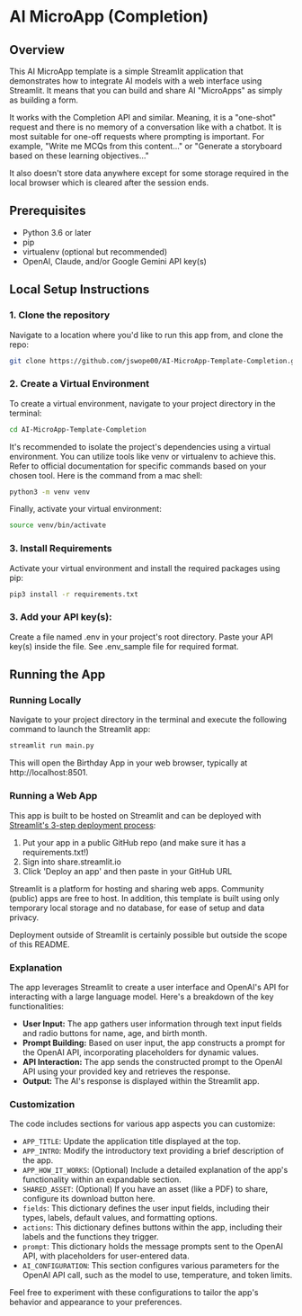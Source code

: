 # AI MicroApp (Completion)

## Overview
This AI MicroApp template is a simple Streamlit application that demonstrates how to integrate AI models with a web interface using Streamlit. It means that you can build and share AI "MicroApps" as simply as building a form. 

It works with the Completion API and similar. Meaning, it is a "one-shot" request and there is no memory of a conversation like with a chatbot. It is most suitable for one-off requests where prompting is important. For example, "Write me MCQs from this content..." or "Generate a storyboard based on these learning objectives..."

It also doesn't store data anywhere except for some storage required in the local browser which is cleared after the session ends. 

## Prerequisites
- Python 3.6 or later
- pip
- virtualenv (optional but recommended)
- OpenAI, Claude, and/or Google Gemini API key(s)

## Local Setup Instructions

### 1. Clone the repository

Navigate to a location where you'd like to run this app from, and clone the repo:

```bash
git clone https://github.com/jswope00/AI-MicroApp-Template-Completion.git
```

### 2. Create a Virtual Environment

To create a virtual environment, navigate to your project directory in the terminal:
```bash
cd AI-MicroApp-Template-Completion
```

It's recommended to isolate the project's dependencies using a virtual environment. You can utilize tools like venv or virtualenv to achieve this. Refer to official documentation for specific commands based on your chosen tool. Here is the command from a mac shell:
```bash
python3 -m venv venv
```

Finally, activate your virtual environment:
```bash
source venv/bin/activate
```

### 3. Install Requirements
Activate your virtual environment and install the required packages using pip:
```bash
pip3 install -r requirements.txt
```

### 3. Add your API key(s):
Create a file named .env in your project's root directory. Paste your API key(s) inside the file. See .env_sample file for required format. 

## Running the App

### Running Locally

Navigate to your project directory in the terminal and execute the following command to launch the Streamlit app:
```bash
streamlit run main.py
```

This will open the Birthday App in your web browser, typically at http://localhost:8501.

### Running a Web App

This app is built to be hosted on Streamlit and can be deployed with [Streamlit's 3-step deployment process]([url](https://docs.streamlit.io/get-started/tutorials/create-an-app#share-your-app)): 

1. Put your app in a public GitHub repo (and make sure it has a requirements.txt!)
2. Sign into share.streamlit.io
3. Click 'Deploy an app' and then paste in your GitHub URL

Streamlit is a platform for hosting and sharing web apps. Community (public) apps are free to host. In addition, this template is built using only temporary local storage and no database, for ease of setup and data privacy. 

Deployment outside of Streamlit is certainly possible but outside the scope of this README.

### Explanation

The app leverages Streamlit to create a user interface and OpenAI's API for interacting with a large language model. Here's a breakdown of the key functionalities:

-   **User Input:**  The app gathers user information through text input fields and radio buttons for name, age, and birth month.
-   **Prompt Building:**  Based on user input, the app constructs a prompt for the OpenAI API, incorporating placeholders for dynamic values.
-   **API Interaction:**  The app sends the constructed prompt to the OpenAI API using your provided key and retrieves the response.
-   **Output:**  The AI's response is displayed within the Streamlit app.

### Customization

The code includes sections for various app aspects you can customize:

-   `APP_TITLE`: Update the application title displayed at the top.
-   `APP_INTRO`: Modify the introductory text providing a brief description of the app.
-   `APP_HOW_IT_WORKS`: (Optional) Include a detailed explanation of the app's functionality within an expandable section.
-   `SHARED_ASSET`: (Optional) If you have an asset (like a PDF) to share, configure its download button here.
-   `fields`: This dictionary defines the user input fields, including their types, labels, default values, and formatting options.
-   `actions`: This dictionary defines buttons within the app, including their labels and the functions they trigger.
-   `prompt`: This dictionary holds the message prompts sent to the OpenAI API, with placeholders for user-entered data.
-   `AI_CONFIGURATION`: This section configures various parameters for the OpenAI API call, such as the model to use, temperature, and token limits.

Feel free to experiment with these configurations to tailor the app's behavior and appearance to your preferences.


